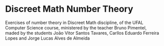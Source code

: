 # Discreet Math Number Theory

Exercises of number theory in Discreet Math discipline, of the UFAL Computer Science course, ministered by the teacher Bruno Pimentel, maded by the students João Vitor Santos Tavares, Carllos Eduardo Ferreira Lopes and Jorge Lucas Alves de Almeida
